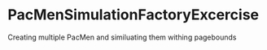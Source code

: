 # PacMenSimulationFactoryExcercise
Creating multiple PacMen and similuating them withing pagebounds
